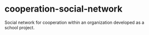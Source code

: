 cooperation-social-network
==========================

Social network for cooperation within an organization developed as a school project.

